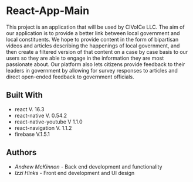 # React-App-Main
This project is an application that will be used by CIVoICe LLC. The aim of our application is to provide a better link between local government and local constituents. We hope to provide content in the form of bipartisan videos and articles describing the happenings of local government, and then create a filtered version of that content on a case by case basis to our users so they are able to engage in the information they are most passionate about. Our platform also lets citizens provide feedback to their leaders in government by allowing for survey responses to articles and direct open-ended feedback to government officials.

## Built With
* react V. 16.3
* react-native V. 0.54.2
* react-native-youtube V 1.1.0
* react-navigation V. 1.1.2
* firebase V.1.5.1

## Authors
* *Andrew McKinnon* - Back end development and functionality
* *Izzi Hinks* - Front end development and UI design 
